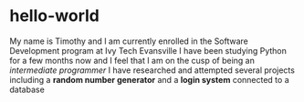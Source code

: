 # hello-world

My name is Timothy and I am currently enrolled in the Software Development program at Ivy Tech Evansville
I have been studying Python for a few months now and I feel that I am on the cusp of being an *intermediate programmer*
I have researched and attempted several projects including a **random number generator** and a **login system** connected to a database

